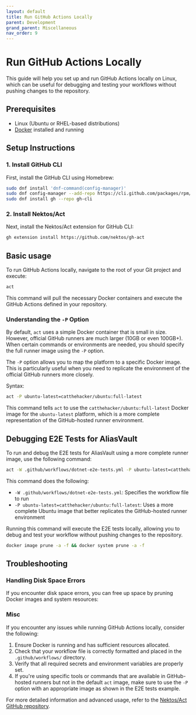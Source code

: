 ```yaml
---
layout: default
title: Run GitHub Actions Locally
parent: Development
grand_parent: Miscellaneous
nav_order: 9
---
```


# Run GitHub Actions Locally

This guide will help you set up and run GitHub Actions locally on Linux, which can be useful for debugging and testing your workflows without pushing changes to the repository.

## Prerequisites

- Linux (Ubuntu or RHEL-based distributions)
- [Docker](https://www.docker.com/) installed and running

## Setup Instructions

### 1. Install GitHub CLI

First, install the GitHub CLI using Homebrew:

```bash
sudo dnf install 'dnf-command(config-manager)'
sudo dnf config-manager --add-repo https://cli.github.com/packages/rpm/gh-cli.repo
sudo dnf install gh --repo gh-cli
```

### 2. Install Nektos/Act

Next, install the Nektos/Act extension for GitHub CLI:

```bash
gh extension install https://github.com/nektos/gh-act
```

## Basic usage

To run GitHub Actions locally, navigate to the root of your Git project and execute:

```bash
act
```

This command will pull the necessary Docker containers and execute the GitHub Actions defined in your repository.

### Understanding the `-P` Option

By default, `act` uses a simple Docker container that is small in size. However, official GitHub runners are much larger (10GB or even 100GB+). When certain commands or environments are needed, you should specify the full runner image using the `-P` option.

The `-P` option allows you to map the platform to a specific Docker image. This is particularly useful when you need to replicate the environment of the official GitHub runners more closely.

Syntax:
```bash
act -P ubuntu-latest=catthehacker/ubuntu:full-latest
```

This command tells `act` to use the `catthehacker/ubuntu:full-latest` Docker image for the `ubuntu-latest` platform, which is a more complete representation of the GitHub-hosted runner environment.

## Debugging E2E Tests for AliasVault

To run and debug the E2E tests for AliasVault using a more complete runner image, use the following command:

```bash
act -W .github/workflows/dotnet-e2e-tests.yml -P ubuntu-latest=catthehacker/ubuntu:full-latest
```

This command does the following:
- `-W .github/workflows/dotnet-e2e-tests.yml`: Specifies the workflow file to run
- `-P ubuntu-latest=catthehacker/ubuntu:full-latest`: Uses a more complete Ubuntu image that better replicates the GitHub-hosted runner environment

Running this command will execute the E2E tests locally, allowing you to debug and test your workflow without pushing changes to the repository.

```bash
docker image prune -a -f && docker system prune -a -f
```

## Troubleshooting

### Handling Disk Space Errors

If you encounter disk space errors, you can free up space by pruning Docker images and system resources:

### Misc

If you encounter any issues while running GitHub Actions locally, consider the following:

1. Ensure Docker is running and has sufficient resources allocated.
2. Check that your workflow file is correctly formatted and placed in the `.github/workflows/` directory.
3. Verify that all required secrets and environment variables are properly set.
4. If you're using specific tools or commands that are available in GitHub-hosted runners but not in the default `act` image, make sure to use the `-P` option with an appropriate image as shown in the E2E tests example.

For more detailed information and advanced usage, refer to the [Nektos/Act GitHub repository](https://github.com/nektos/act).
